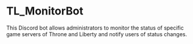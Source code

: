 # TL_MonitorBot
This Discord bot allows administrators to monitor the status of specific game servers of Throne and Liberty and notify users of status changes.
